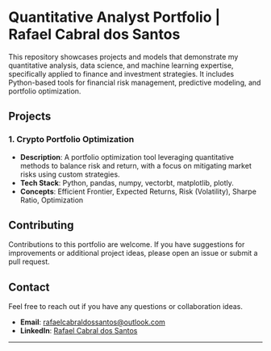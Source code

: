 # Quantitative Analyst Portfolio | Rafael Cabral dos Santos

This repository showcases projects and models that demonstrate my quantitative analysis, data science, and machine learning expertise, specifically applied to finance and investment strategies. It includes Python-based tools for financial risk management, predictive modeling, and portfolio optimization.

## Projects

### 1. **Crypto Portfolio Optimization**
   - **Description**: A portfolio optimization tool leveraging quantitative methods to balance risk and return, with a focus on mitigating market risks using custom strategies.
   - **Tech Stack**: Python, pandas, numpy, vectorbt, matplotlib, plotly.
   - **Concepts**: Efficient Frontier, Expected Returns, Risk (Volatility), Sharpe Ratio, Optimization

## Contributing

Contributions to this portfolio are welcome. If you have suggestions for improvements or additional project ideas, please open an issue or submit a pull request.

## Contact

Feel free to reach out if you have any questions or collaboration ideas.

- **Email**: [rafaelcabraldossantos@outlook.com](mailto:rafaelcabraldossantos@outlook.com)
- **LinkedIn**: [Rafael Cabral dos Santos](https://www.linkedin.com/in/rafael-cabral-santos)

---

